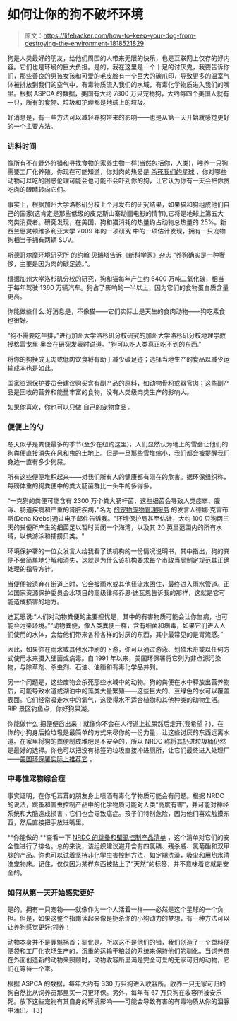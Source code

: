 # 如何让你的狗不破坏环境

> 原文：<https://lifehacker.com/how-to-keep-your-dog-from-destroying-the-environment-1818521829>

狗是人类最好的朋友，给他们周围的人带来无限的快乐，也是互联网上仅存的好内容。它们也是环境的巨大负担。是的，我在这里是一个十足的讨厌鬼，我要告诉你们，那些善良的男孩女孩和可爱的毛皮脸有一个巨大的碳爪印，导致更多的温室气体被排放到我们的空气中，有毒物质流入我们的水域，有毒化学物质进入我们的嘴里。根据 ASPCA 的数据，美国有大约 7800 万只宠物狗，大约每四个美国人就有一只，所有的食物、垃圾和护理都是地球上的垃圾。



好消息是，有一些方法可以减轻养狗带来的影响——也是从第一天开始就感觉更好的一个主要方法。

### **进料时间**

像所有不在野外狩猎和寻找食物的家养生物一样(当然包括你，人类)，喂养一只狗需要工厂化养殖。你现在可能知道，你对肉的热爱是 [杀死我们的星球](https://lifehacker.com/how-to-eat-less-meat-1794753566) ，你对哪些动物可以吃的困惑伦理可能会也可能不会吓到你的狗，让它认为你有一天会把你贪吃肉的眼睛转向它们。

事实上，根据加州大学洛杉矶分校上个月发布的研究结果，如果猫和狗组成他们自己的国家(这肯定是那些低级的皮克斯山寨动画电影的情节),它将是地球上第五大肉类消费者。研究发现，在美国，狗和猫消耗的热量约占动物总热量的 25%。新西兰惠灵顿维多利亚大学 2009 年的一项研究 中的一项估计发现，拥有一只宠物狗相当于拥有两辆 SUV。

斯德哥尔摩环境研究所 [的约翰·贝瑞塔告诉《新科学家》杂志](http://www.independent.co.uk/environment/polluting-pets-the-devastating-impact-of-mans-best-friend-5514282.html) “养狗确实是一种奢侈，主要是因为肉的碳足迹。”。

根据加州大学洛杉矶分校的研究，狗和猫每年产生约 6400 万吨二氧化碳，相当于每年驾驶 1360 万辆汽车。狗占了影响的一半以上，因为它们的食物蛋白质含量更高。

你能做些什么:好消息是，不像猫——它们实际上是天生的食肉动物——狗吃素食也很好。

“狗不需要吃牛排，”进行加州大学洛杉矶分校研究的加州大学洛杉矶分校地理学教授格雷戈里·奥金在研究发表时说道。"狗可以吃人类真正吃不到的东西."

将你的狗换成无肉或低肉饮食将有助于减少碳足迹；选择当地生产的食品以减少运输成本也是如此。

国家资源保护委员会建议购买含有副产品的原料，如动物骨粉或器官肉；这些副产品是回收的营养和能量丰富的食物，没有人类级肉类生产的影响大。

如果你喜欢，你也可以只做 [自己的宠物食品](https://lifehacker.com/weekend-project-make-your-own-pet-food-252128) 。

### **便便上的勺**

冬天似乎是粪便最多的季节(至少在纽约这里)，人们显然认为地上的雪会让他们的狗粪便直接消失在风和鬼的土地上。但是一旦那些雪堆缩小，我们都会被提醒我们身边一直有多少狗屎。

所有这些便便堆积起来——对我们所有人的健康都有潜在的危害。据环保组织称，每磅体重的狗粪便中的粪大肠菌群比一头牛的多得多。

“一克狗的粪便可能含有 2300 万个粪大肠杆菌，这些细菌会导致人类痉挛、腹泻、肠道疾病和严重的肾脏疾病，”名为 [的宠物废物管理服务](http://www.doodycalls.com/resources-toxic-dog-waste/) 的发言人德娜·克雷布斯(Dena Krebs)通过电子邮件告诉我。"环境保护局甚至估计，大约 100 只狗两三天的粪便所产生的细菌足以暂时关闭一个海湾，以及其 20 英里范围内的所有水域，以供游泳和捕捞贝类。"

环境保护署的一位女发言人给我看了该机构的一份情况说明书，其中指出，狗的粪便不会简单地分解和消失，这就是为什么该机构要求每个市政当局制定规范其正确处理的指导方针。

当便便被遗弃在街道上时，它会被雨水或其他径流水困住，最终进入雨水管道。正如国家资源保护委员会水项目的高级律师乔恩·迪瓦恩告诉我的那样，这就是它可能造成损害的地方。

迪瓦恩说:“人们对动物粪便的主要担忧是，其中的有害物质可能会让你生病，也可能会污染环境。”“动物粪便，像人类粪便一样，含有细菌和病毒，如果它们进入人们使用的水体，会给他们带来各种各样的讨厌的东西，其中最常见的是胃流感。”

因此，如果你在雨水或其他水冲刷的下游，你可以通过游泳、划独木舟或以任何方式使用水来摄入细菌或病毒。自 1991 年以来，美国环保署将它列为非点源污染物，与除草剂、杀虫剂、石油、油脂和有毒化学品并列。

另一个问题是，这些废物会杀死那些水域中的动物。狗的粪便在水中释放出营养物质，可能导致水道或湖泊中的藻类大量繁殖——这些巨大的、豆绿色的水可以覆盖表面。它们经常吸走水中的氧气，这使得水不适合植物和其他种类的动物生活。RIP 景区钓鱼点，你好狗屎湖。

你能做什么:把便便舀出来！就像你不会在人行道上拉屎然后走开(我希望？)，在你的小狗身后捡垃圾是最简单的方式来尽你的一份力量，让这些讨厌的东西远离水道。在家里将狗的粪便制成堆肥是不安全的，所以 NRDC 称将其扔进垃圾桶仍然是最好的选择。你也可以把没有标签的垃圾直接冲进厕所，让它们最终进入处理厂——[美国环保署实际上推荐它](https://cfpub.epa.gov/npstbx/files/NHDES%20Pet%20Waste%20Campaign2.pdf) 。

### **中毒性宠物综合症**

事实证明，在你毛茸茸的朋友身上喷洒有毒化学物质可能会有问题。根据 NRDC 的说法，跳蚤和害虫控制产品中的化学物质可能对人类“高度有害”，并可能对神经系统和大脑造成损害；它们也会导致癌症。孩子们特别危险，因为他们喜欢触摸东西，然后直接把手放进嘴里。

**你能做的:**查看一下 [NRDC 的跳蚤和壁虱控制产品清单](http://www.simplesteps.org/greenpaws-products#/h/+/+/857) ，这个清单对它们的安全性进行了排名。总的来说，该组织建议避开含有四氯磷、残杀威、氯菊酯和双甲脒的产品。你也可以试着坚持非化学虫害控制方法，如定期洗澡，吸尘和用热水清洗宠物床。记住，仅仅因为某样东西被贴上了“天然”的标签，并不意味着它就是安全的。

### **如何从第一天开始感觉更好**

是的，拥有一只宠物——就像作为一个人活着一样——必然是这个星球的一个负担。但是，如果这整个指南读起来像是扼杀你的小狗动力的梦想，有一种方法可以让养狗感觉更好:领养！

动物本身并不是罪魁祸首；驯化是。所以这不是他们的错，我们创造了一个塑料便便袋和工厂化农场生产的，沉重的运输干粮袋的系统来保持他们的驯化。当饲养员在外面创造新的动物来照顾时，动物收容所里满是完全可爱的无家可归的动物，它们在等待一个家。

根据 ASPCA 的数据，每年大约有 330 万只狗进入收容所。收养一只无家可归的狗自然比从饲养员那里买一只更环保。另外，每年有 67 万只狗在收容所被安乐死。放下这些宠物有其自身的环境影响——可能会导致有害的有毒物质从你的泪腺中涌出。T3】